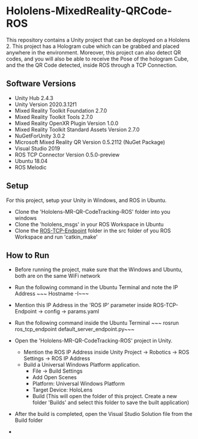 # Hololens-MixedReality-QRCode-ROS
This repository contains a Unity project that can be deployed on a Hololens 2.
This project has a Hologram cube which can be grabbed and placed anywhere in the environment. Moreover, this project can also detect QR codes, and you will also be able to receive the Pose of the hologram Cube, and the the QR Code detected, inside ROS through a TCP Connection.

## Software Versions
- Unity Hub 2.4.3
- Unity Version 2020.3.12f1
- Mixed Reality Toolkit Foundation 2.7.0
- Mixed Reality Toolkit Tools 2.7.0
- Mixed Reality OpenXR Plugin Version 1.0.0
- Mixed Reality Toolkit Standard Assets Version 2.7.0
- NuGetForUnity 3.0.2
- Microsoft Mixed Reality QR Version 0.5.2112 (NuGet Package)
- Visual Studio 2019
- ROS TCP Connector Version 0.5.0-preview
- Ubuntu 18.04
- ROS Melodic


## Setup
For this project, setup your Unity in Windows, and ROS in Ubuntu.

- Clone the 'Hololens-MR-QR-CodeTracking-ROS' folder into you windows
- Clone the 'hololens_msgs' in your ROS Workspace in Ubuntu
- Clone the [ROS-TCP-Endpoint](https://github.com/Unity-Technologies/ROS-TCP-Endpoint) folder in the src folder of you ROS Workspace and run 'catkin_make'


## How to Run
- Before running the project, make sure that the Windows and Ubuntu, both are on the same WiFi network
- Run the following command in the Ubuntu Terminal and note the IP Address
                ~~~ Hostname -I~~~ 
- Mention this IP Address in the 'ROS IP' parameter inside ROS-TCP-Endpoint -> config -> params.yaml
- Run the following command inside the Ubuntu Terminal
                ~~~ rosrun ros_tcp_endpoint default_server_endpoint.py~~~ 
- Open the 'Hololens-MR-QR-CodeTracking-ROS' project in Unity.
    - Mention the ROS IP Address inside Unity Project -> Robotics -> ROS Settings -> ROS IP Address
    - Build a Universal Windows Platform application.
        -  File -> Build Settings 
        -  Add Open Scenes
        -  Platform: Universal Windows Platform
        -  Target Device: HoloLens
        -  Build (This will open the folder of this project. Create a new folder 'Builds' and select this folder to save the built application)

- After the build is completed, open the Visual Studio Solution file from the Build folder
- 


